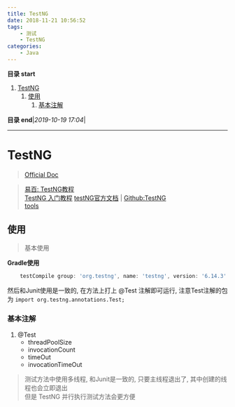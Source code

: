 ```yaml
---
title: TestNG
date: 2018-11-21 10:56:52
tags: 
    - 测试
    - TestNG
categories: 
    - Java
---
```


**目录 start**
 
1. [TestNG](#testng)
    1. [使用](#使用)
        1. [基本注解](#基本注解)

**目录 end**|_2019-10-19 17:04_|
****************************************
# TestNG
> [Official Doc](http://testng.org/doc/documentation-main.html) 

> [易百: TestNG教程](https://www.yiibai.com/testng/)  
> [TestNG 入门教程](http://www.cnblogs.com/TankXiao/p/3888070.html) 
> [testNG官方文档](http://testng.org/doc/index.html) | [Github:TestNG](https://github.com/cbeust/testng)  
> [tools](http://toolsqa.com/selenium-webdriver/testng-introduction/)

## 使用
> 基本使用

**Gradle使用**
```groovy
    testCompile group: 'org.testng', name: 'testng', version: '6.14.3'
```
然后和Junit使用是一致的, 在方法上打上 @Test 注解即可运行, 注意Test注解的包为 `import org.testng.annotations.Test;`

### 基本注解
1. @Test
    - threadPoolSize
    - invocationCount
    - timeOut
    - invocationTimeOut

> 测试方法中使用多线程, 和Junit是一致的, 只要主线程退出了, 其中创建的线程也会立即退出  
> 但是 TestNG 并行执行测试方法会更方便

